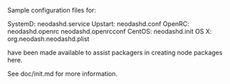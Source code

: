 Sample configuration files for:

SystemD: neodashd.service
Upstart: neodashd.conf
OpenRC:  neodashd.openrc
         neodashd.openrcconf
CentOS:  neodashd.init
OS X:    org.neodash.neodashd.plist

have been made available to assist packagers in creating node packages here.

See doc/init.md for more information.
